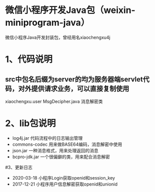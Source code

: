 # 微信小程序开发Java包（weixin-miniprogram-java）
微信小程序Java开发封装包，曾经用名xiaochengxu4j

# 1、代码说明
## src中包名后缀为server的均为服务器端servlet代码，对外提供请求业务，可以直接复制使用

xiaochengxu.user
MsgDecipher.java 消息解密类
 
# 2、lib包说明
- log4j.jar 代码流程中的日志输出管理
- commons-codec 用来做BASE64编码，消息解密中使用
- json.jar 一种消息格式，用来处理返回的消息
- bcpro-jdk.jar 一个很偏僻的类，用来配合消息解密

#3、更新日志

* 2020-03-18 小程序Login获取openid和session_key
* 2017-12-21 小程序用户信息解密获取openid和unionid




